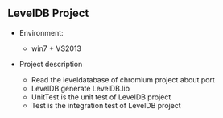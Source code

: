 ## LevelDB Project

- Environment: 

  - win7 + VS2013

- Project description

  - Read the leveldatabase of chromium project about port
  - LevelDB generate LevelDB.lib
  - UnitTest is the unit test of LevelDB project
  - Test is the integration test of LevelDB project

